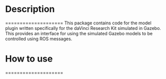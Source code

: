# Description
====================
This package contains code for the model plugin written specifically for the daVinci Research Kit simulated in Gazebo. This provides an interface for using the simulated Gazebo models to be controlled using ROS messages.



# How to use
====================
